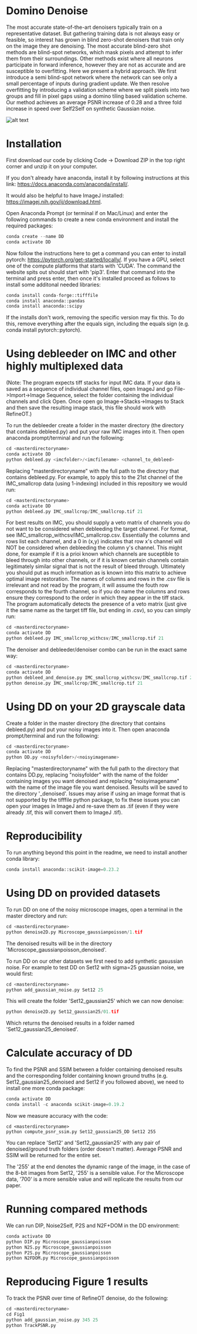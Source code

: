 # Domino Denoise

The most accurate state-of-the-art denoisers typically train on a representative dataset. But gathering training data is not always easy or feasible, so interest has grown in blind zero-shot denoisers that train only on the image they are denoising. The most accurate blind-zero shot methods are blind-spot networks, which mask pixels and attempt to infer them from their surroundings. Other methods exist where all neurons participate in forward inference, however they are not as accurate and are susceptible to overfitting. Here we present a hybrid approach. We first introduce a semi blind-spot network where the network can see only a small percentage of inputs during gradient update. We then resolve overfitting by introducing a validation scheme where we split pixels into two groups and fill in pixel gaps using a domino tiling based validation scheme. Our method achieves an average PSNR increase of 0.28 and a three fold increase in speed over Self2Self on synthetic Gaussian noise.

![alt text](https://github.com/pelletierlab/DominoDenoise/blob/main/5.png)

# Installation
First download our code by clicking Code -> Download ZIP in the top right corner and unzip it on your computer.

If you don't already have anaconda, install it by following instructions at this link: https://docs.anaconda.com/anaconda/install/.

It would also be helpful to have ImageJ installed: https://imagej.nih.gov/ij/download.html.

Open Anaconda Prompt (or terminal if on Mac/Linux) and enter the following commands to create a new conda environment and install the required packages:

```python
conda create --name DD
conda activate DD
```

Now follow the instructions here to get a command you can enter to install pytorch: https://pytorch.org/get-started/locally/. If you have a GPU, select one of the compute platforms that starts with 'CUDA'. The command the website spits out should start with 'pip3'. Enter that command into the terminal and press enter, then once it's installed proceed as follows to install some additonal needed libraries:

```python
conda install conda-forge::tifffile
conda install anaconda::pandas
conda install anaconda::scipy
```

If the installs don't work, removing the specific version may fix this. To do this, remove everything after the equals sign, including the equals sign (e.g. conda install pytorch::pytorch).

# Using debleeder on IMC and other highly multiplexed data
(Note: The program expects tiff stacks for input IMC data. If your data is saved as a sequence of individual channel files, open ImageJ and go File->Import->Image Sequence, select the folder containing the individual channels and click Open. Once open go Image->Stacks->Images to Stack and then save the resulting image stack, this file should work with RefineOT.)

To run the debleeder create a folder in the master directory (the directory that contains debleed.py) and put your raw IMC images into it. Then open anaconda prompt/terminal and run the following:

```python
cd <masterdirectoryname>
conda activate DD
python debleed.py <imcfolder>/<imcfilename> <channel_to_debleed>
```

Replacing "masterdirectoryname" with the full path to the directory that contains debleed.py. For example, to apply this to the 21st channel of the IMC_smallcrop data (using 1-indexing) included in this repository we would run:

```python
cd <masterdirectoryname>
conda activate DD
python debleed.py IMC_smallcrop/IMC_smallcrop.tif 21
```

For best results on IMC, you should supply a veto matrix of channels you do not want to be considered when debleeding the target channel. For format, see IMC_smallcrop_withcsv/IMC_smallcrop.csv. Essentially the columns and rows list each channel, and a 0 in (x,y) indicates that row x's channel will NOT be considered when debleeding the column y's channel. This might done, for example if it is a prioi known which channels are suceptible to bleed through into other channels, or if it is known certain channels contain legitimately similar signal that is not the result of bleed through. Ultimately you should put as much information as is known into this matrix to achieve optimal image restoration. The names of columns and rows in the .csv file is irrelevant and not read by the program, it will assume the fouth row corresponds to the fourth channel, so if you do name the columns and rows ensure they correspond to the order in which they appear in the tiff stack. The program automatically detects the presence of a veto matrix (just give it the same name as the target tiff file, but ending in .csv), so you can simply run:

```python
cd <masterdirectoryname>
conda activate DD
python debleed.py IMC_smallcrop_withcsv/IMC_smallcrop.tif 21
```

The denoiser and debleeder/denoiser combo can be run in the exact same way:

```python
cd <masterdirectoryname>
conda activate DD
python debleed_and_denoise.py IMC_smallcrop_withcsv/IMC_smallcrop.tif 21
python denoise.py IMC_smallcrop/IMC_smallcrop.tif 21
```


# Using DD on your 2D grayscale data

Create a folder in the master directory (the directory that contains debleed.py) and put your noisy images into it. Then open anaconda prompt/terminal and run the following:

```python
cd <masterdirectoryname>
conda activate DD
python DD.py <noisyfolder>/<noisyimagename>
```
Replacing "masterdirectoryname" with the full path to the directory that contains DD.py, replacing "noisyfolder" with the name of the folder containing images you want denoised and replacing "noisyimagename" with the name of the image file you want denoised. Results will be saved to the directory '<noisyolder>_denoised'. Issues may arise if using an image format that is not supported by the tifffile python package, to fix these issues you can open your images in ImageJ and re-save them as .tif (even if they were already .tif, this will convert them to ImageJ .tif).

# Reproducibility

To run anything beyond this point in the readme, we need to install another conda library:

```python
conda install anaconda::scikit-image=0.23.2
```

# Using DD on provided datasets

To run DD on one of the noisy microscope images, open a terminal in the master directory and run:

```python
cd <masterdirectoryname>
python denoise2D.py Microscope_gaussianpoisson/1.tif
```
The denoised results will be in the directory 'Microscope_gaussianpoisson_denoised'.

To run DD on our other datasets we first need to add synthetic gasussian noise. For example to test DD on Set12 with sigma=25 gaussian noise, we would first: 
```python
cd <masterdirectoryname>
python add_gaussian_noise.py Set12 25
```
This will create the folder 'Set12_gaussian25' which we can now denoise:

```python
python denoise2D.py Set12_gaussian25/01.tif
```
Which returns the denoised results in a folder named 'Set12_gaussian25_denoised'.
  


# Calculate accuracy of DD

To find the PSNR and SSIM between a folder containing denoised results and the corresponding folder containing known ground truths (e.g. Set12_gaussian25_denoised and Set12 if you followed above), we need to install one more conda package:

```python
conda activate DD
conda install -c anaconda scikit-image=0.19.2
```

Now we measure accuracy with the code:
```terminal
cd <masterdirectoryname>
python compute_psnr_ssim.py Set12_gaussian25_DD Set12 255
```

You can replace 'Set12' and 'Set12_gaussian25' with any pair of denoised/ground truth folders (order doesn't matter). Average PSNR and SSIM will be returned for the entire set.

The '255' at the end denotes the dynamic range of the image, in the case of the 8-bit images from Set12, '255' is a sensible value. For the Microscope data, '700' is a more sensible value and will replicate the results from our paper.
  

  
# Running compared methods

We can run DIP, Noise2Self, P2S and N2F+DOM in the DD environment:

```python
conda activate DD
python DIP.py Microscope_gaussianpoisson
python N2S.py Microscope_gaussianpoisson
python P2S.py Microscope_gaussianpoisson
python N2FDOM.py Microscope_gaussianpoisson
```

# Reproducing Figure 1 results

To track the PSNR over time of RefineOT denoise, do the following:

```python
cd <masterdirectoryname>
cd Fig1
python add_gaussian_noise.py 345 25
python TrackPSNR.py
```

